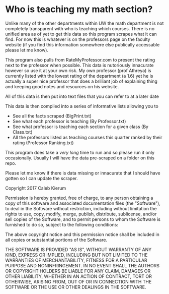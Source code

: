 # Who is teaching my math section?

Unlike many of the other departments within UW the math department is not completely transparent with who is teaching which courses. There is no unified area as of yet to get this data so this program scrapes what it can find. For now this is whatever is on the professors page on the faculty website (if you find this information somewhere else publically accessable please let me know).

This program also pulls from RateMyProfessor.com to present the rating next to the professor when possible. This data is nutoriously innacurate however so use it at your own risk. My own professor (prof Athreya) is currently listed with the lowest rating of the department (a 1.6) yet he is actually a super nice professor that does a brilliant job of explaining thing and keeping good notes and resources on his website.

All of this data is then put into text files that you can refer to at a later date

This data is then compiled into a series of informative lists allowing you to
 - See all the facts scraped (BigPrint.txt)
 - See what each professor is teaching (By Professor.txt)
 - See what professor is teaching each section for a given class (By Class.txt)
 - All the professors listed as teaching courses this quarter ranked by their rating (Professor Ranking.txt)

 This program does take a *very long* time to run and so please run it only occasionally. Usually I will have the data pre-scraped on a folder on this repo.

 Please let me know if there is data missing or innacurate that I should have gotten so I can update the scraper.


Copyright 2017 Caleb Kierum

Permission is hereby granted, free of charge, to any person obtaining a copy of this software and associated documentation files (the "Software"), to deal in the Software without restriction, including without limitation the rights to use, copy, modify, merge, publish, distribute, sublicense, and/or sell copies of the Software, and to permit persons to whom the Software is furnished to do so, subject to the following conditions:

The above copyright notice and this permission notice shall be included in all copies or substantial portions of the Software.

THE SOFTWARE IS PROVIDED "AS IS", WITHOUT WARRANTY OF ANY KIND, EXPRESS OR IMPLIED, INCLUDING BUT NOT LIMITED TO THE WARRANTIES OF MERCHANTABILITY, FITNESS FOR A PARTICULAR PURPOSE AND NONINFRINGEMENT. IN NO EVENT SHALL THE AUTHORS OR COPYRIGHT HOLDERS BE LIABLE FOR ANY CLAIM, DAMAGES OR OTHER LIABILITY, WHETHER IN AN ACTION OF CONTRACT, TORT OR OTHERWISE, ARISING FROM, OUT OF OR IN CONNECTION WITH THE SOFTWARE OR THE USE OR OTHER DEALINGS IN THE SOFTWARE.
